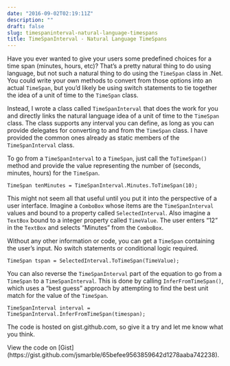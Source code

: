 ```yaml
---
date: "2016-09-02T02:19:11Z"
description: ""
draft: false
slug: timespaninterval-natural-language-timespans
title: TimeSpanInterval - Natural Language TimeSpans
---
```



Have you ever wanted to give your users some predefined choices for a time span (minutes, hours, etc)? That’s a pretty natural thing to do using language, but not such a natural thing to do using the `TimeSpan` class in .Net. You could write your own methods to convert from those options into an actual `TimeSpan`, but you’d likely be using switch statements to tie together the idea of a unit of time to the `TimeSpan` class.

Instead, I wrote a class called `TimeSpanInterval` that does the work for you and directly links the natural language idea of a unit of time to the `TimeSpan` class. The class supports any interval you can define, as long as you can provide delegates for converting to and from the `TimeSpan` class. I have provided the common ones already as static members of the `TimeSpanInterval` class.

To go from a `TimeSpanInterval` to a `TimeSpan`, just call the `ToTimeSpan()` method and provide the value representing the number of (seconds, minutes, hours) for the `TimeSpan`.  
```
TimeSpan tenMinutes = TimeSpanInterval.Minutes.ToTimeSpan(10);
```

This might not seem all that useful until you put it into the perspective of a user interface. Imagine a `ComboBox` whose items are the `TimeSpanInterval` values and bound to a property called `SelectedInterval`. Also imagine a `TextBox` bound to a integer property called `TimeValue`. The user enters “12” in the `TextBox` and selects “Minutes” from the `ComboBox`.  

Without any other information or code, you can get a `TimeSpan` containing the user’s input. No switch statements or conditional logic required.  

```
TimeSpan tspan = SelectedInterval.ToTimeSpan(TimeValue);
```

You can also reverse the `TimeSpanInterval` part of the equation to go from a `TimeSpan` to a `TimeSpanInterval`. This is done by calling `InferFromTimeSpan()`, which uses a “best guess” approach by attempting to find the best unit match for the value of the `TimeSpan`.  

```
TimeSpanInterval interval = TimeSpanInterval.InferFromTimeSpan(timespan);
```

The code is hosted on gist.github.com, so give it a try and let me know what you think.

<div class="oembed-gist"><script src="https://gist.github.com/jsmarble/65befee9563859642d1278aaba742238.js"></script><noscript>View the code on [Gist](https://gist.github.com/jsmarble/65befee9563859642d1278aaba742238).</noscript></div>

